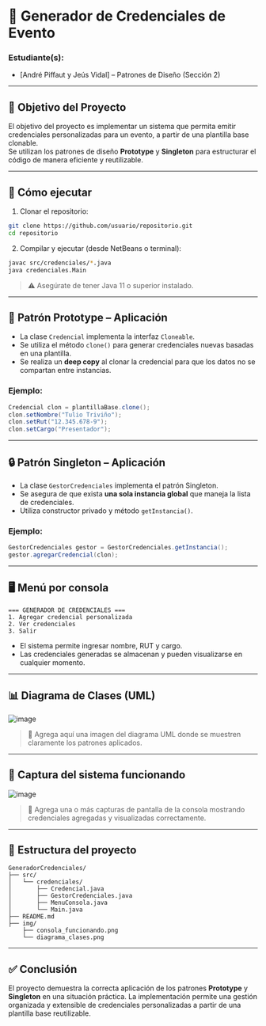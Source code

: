 # 🪪 Generador de Credenciales de Evento

### Estudiante(s):  
- [André Piffaut y Jeús Vidal] – Patrones de Diseño (Sección 2)

---

## 🎯 Objetivo del Proyecto

El objetivo del proyecto es implementar un sistema que permita emitir credenciales personalizadas para un evento, a partir de una plantilla base clonable.  
Se utilizan los patrones de diseño **Prototype** y **Singleton** para estructurar el código de manera eficiente y reutilizable.

---

## 🚀 Cómo ejecutar

1. Clonar el repositorio:
```bash
git clone https://github.com/usuario/repositorio.git
cd repositorio
```

2. Compilar y ejecutar (desde NetBeans o terminal):
```bash
javac src/credenciales/*.java
java credenciales.Main
```

> ⚠️ Asegúrate de tener Java 11 o superior instalado.

---

## 🧬 Patrón Prototype – Aplicación

- La clase `Credencial` implementa la interfaz `Cloneable`.
- Se utiliza el método `clone()` para generar credenciales nuevas basadas en una plantilla.
- Se realiza un **deep copy** al clonar la credencial para que los datos no se compartan entre instancias.

### Ejemplo:
```java
Credencial clon = plantillaBase.clone();
clon.setNombre("Tulio Triviño");
clon.setRut("12.345.678-9");
clon.setCargo("Presentador");
```

---

## 🔒 Patrón Singleton – Aplicación

- La clase `GestorCredenciales` implementa el patrón Singleton.
- Se asegura de que exista **una sola instancia global** que maneja la lista de credenciales.
- Utiliza constructor privado y método `getInstancia()`.

### Ejemplo:
```java
GestorCredenciales gestor = GestorCredenciales.getInstancia();
gestor.agregarCredencial(clon);
```

---

## 🖥️ Menú por consola

```
=== GENERADOR DE CREDENCIALES ===
1. Agregar credencial personalizada
2. Ver credenciales
3. Salir
```

- El sistema permite ingresar nombre, RUT y cargo.
- Las credenciales generadas se almacenan y pueden visualizarse en cualquier momento.

---

## 📊 Diagrama de Clases (UML)

![image](https://github.com/user-attachments/assets/02a4fc65-67a8-4bc9-b53c-1ee967a91ab2)


> 📌 Agrega aquí una imagen del diagrama UML donde se muestren claramente los patrones aplicados.

---

## 📸 Captura del sistema funcionando

![image](https://github.com/user-attachments/assets/452394c8-e7f9-49d9-8d00-ebca49fe64c9)


> 📌 Agrega una o más capturas de pantalla de la consola mostrando credenciales agregadas y visualizadas correctamente.

---

## 📁 Estructura del proyecto

```
GeneradorCredenciales/
├── src/
│   └── credenciales/
│       ├── Credencial.java
│       ├── GestorCredenciales.java
│       ├── MenuConsola.java
│       └── Main.java
├── README.md
├── img/
    ├── consola_funcionando.png
    └── diagrama_clases.png
```

---

## ✅ Conclusión

El proyecto demuestra la correcta aplicación de los patrones **Prototype** y **Singleton** en una situación práctica. La implementación permite una gestión organizada y extensible de credenciales personalizadas a partir de una plantilla base reutilizable.
